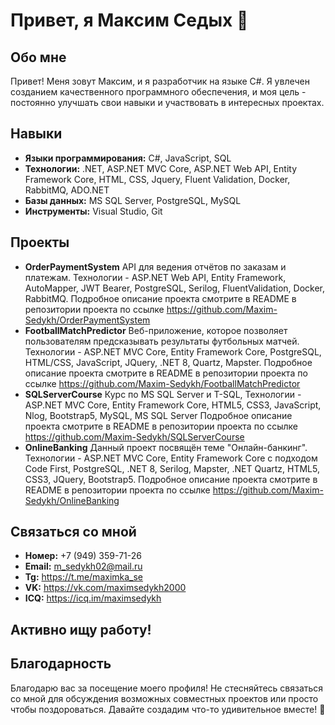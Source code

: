 # Привет, я Максим Седых 👋

## Обо мне
Привет! Меня зовут Максим, и я разработчик на языке C#. Я увлечен созданием качественного программного обеспечения, и моя цель - постоянно улучшать свои навыки и участвовать в интересных проектах.

## Навыки
- **Языки программирования:** C#, JavaScript, SQL
- **Технологии:** .NET, ASP.NET MVC Core, ASP.NET Web API, Entity Framework Core, HTML, CSS, Jquery, Fluent Validation, Docker, RabbitMQ, ADO.NET
- **Базы данных:** MS SQL Server, PostgreSQL, MySQL
- **Инструменты:** Visual Studio, Git

## Проекты
- **OrderPaymentSystem** API для ведения отчётов по заказам и платежам. Технологии - ASP.NET Web API, Entity Framework, AutoMapper, JWT Bearer, PostgreSQL, Serilog, FluentValidation, Docker, RabbitMQ. Подробное описание проекта смотрите в README в репозитории проекта по ссылке https://github.com/Maxim-Sedykh/OrderPaymentSystem
- **FootballMatchPredictor** Веб-приложение, которое позволяет пользователям предсказывать результаты футбольных матчей. Технологии - ASP.NET MVC Core, Entity Framework Core, PostgreSQL, HTML/CSS, JavaScript, JQuery, .NET 8, Quartz, Mapster. Подробное описание проекта смотрите в README в репозитории проекта по ссылке https://github.com/Maxim-Sedykh/FootballMatchPredictor
- **SQLServerCourse** Курс по MS SQL Server и T-SQL, Технологии - ASP.NET MVC Core, Entity Framework Core, HTML5, CSS3, JavaScript, Nlog, Bootstrap5, MySQL, MS SQL Server Подробное описание проекта смотрите в README в репозитории проекта по ссылке https://github.com/Maxim-Sedykh/SQLServerCourse
- **OnlineBanking** Данный проект посвящён теме "Онлайн-банкинг". Технологии - ASP.NET MVC Core, Entity Framework Core c подходом Code First, PostgreSQL, .NET 8, Serilog, Mapster, .NET Quartz, HTML5, CSS3, JQuery, Bootstrap5. Подробное описание проекта смотрите в README в репозитории проекта по ссылке https://github.com/Maxim-Sedykh/OnlineBanking

## Связаться со мной
- **Номер:** +7 (949) 359-71-26
- **Email:** m_sedykh02@mail.ru
- **Tg:** https://t.me/maximka_se
- **VK:** https://vk.com/maximsedykh2000
- **ICQ:** https://icq.im/maximsedykh

## Активно ищу работу!

## Благодарность
Благодарю вас за посещение моего профиля! Не стесняйтесь связаться со мной для обсуждения возможных совместных проектов или просто чтобы поздороваться. Давайте создадим что-то удивительное вместе! 🚀
